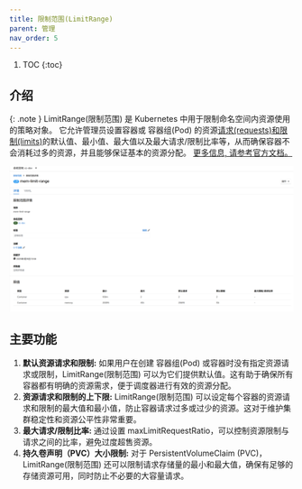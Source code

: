 ```yaml
---
title: 限制范围(LimitRange)
parent: 管理
nav_order: 5
---
```


1. TOC
{:toc}

## 介绍

{: .note }
LimitRange(限制范围) 是 Kubernetes 中用于限制命名空间内资源使用的策略对象。
它允许管理员设置容器或 容器组(Pod) 的资源[请求(requests)和限制(limits)](../../../workload-actions/edit-resource-limits)的默认值、最小值、最大值以及最大请求/限制比率等，从而确保容器不会消耗过多的资源，并且能够保证基本的资源分配。
[更多信息, 请参考官方文档。](https://kubernetes.io/zh-cn/docs/concepts/policy/limit-range/)

![limit-range.png](imgs/limit-range.png)

## 主要功能
1. **默认资源请求和限制:** 如果用户在创建 容器组(Pod) 或容器时没有指定资源请求或限制，LimitRange(限制范围) 可以为它们提供默认值。这有助于确保所有容器都有明确的资源需求，便于调度器进行有效的资源分配。
2. **资源请求和限制的上下限:** LimitRange(限制范围) 可以设定每个容器的资源请求和限制的最大值和最小值，防止容器请求过多或过少的资源。这对于维护集群稳定性和资源公平性非常重要。
3. **最大请求/限制比率:** 通过设置 maxLimitRequestRatio，可以控制资源限制与请求之间的比率，避免过度超售资源。
4. **持久卷声明（PVC）大小限制:** 对于 PersistentVolumeClaim (PVC)，LimitRange(限制范围) 还可以限制请求存储量的最小和最大值，确保有足够的存储资源可用，同时防止不必要的大容量请求。